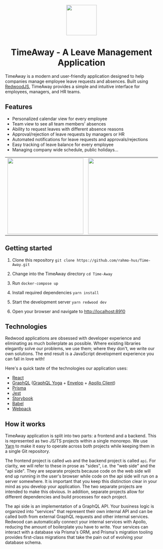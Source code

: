 <p align="center">
  <img src="https://avatars2.githubusercontent.com/u/45050444?v=4" width="100" />
  <h1 align="center">TimeAway - A Leave Management Application</h1>
</p>

TimeAway is a modern and user-friendly application designed to help companies manage employee leave requests and absences. Built using [RedwoodJS](https://redwoodjs.com/), TimeAway provides a simple and intuitive interface for employees, managers, and HR teams.

## Features

- Personalized calendar view for every employee
- Team view to see all team members' absences
- Ability to request leaves with different absence reasons
- Approval/rejection of leave requests by managers or HR
- Automated notifications for leave requests and approvals/rejections
- Easy tracking of leave balance for every employee
- Managing company wide schedule, public holidays...


<table>
  <tr>
    <td valign="top"><img src="https://user-images.githubusercontent.com/45545657/218160491-7520027c-eecf-4389-ad62-fe48a3103e50.png" height="250" /></td>
    <td valign="top"><img src="https://user-images.githubusercontent.com/45545657/218161275-f1d43d1d-99d1-42ab-98f7-93a3dab561d9.png" height="250" /></td>
  </tr>
</table>

## Getting started

1. Clone this repository 
`git clone https://github.com/rahmo-hus/Time-Away.git`

2. Change into the TimeAway directory `cd Time-Away`
3. Run `docker-compose up`
4. Install required dependencies `yarn install`
5. Start the development server `yarn redwood dev`
6. Open your browser and navigate to [http://localhost:8910](http://localhost:8910)

## Technologies

Redwood applications are obsessed with developer experience and eliminating as much boilerplate as
possible. Where existing libraries elegantly solve our problems, we use them;
where they don't, we write our own solutions. The end result is a JavaScript
development experience you can fall in love with!

Here's a quick taste of the technologies our application uses:

- [React](https://reactjs.org/)
- [GraphQL](https://graphql.org/) ([GraphQL Yoga](https://www.graphql-yoga.com) + [Envelop](https://www.envelop.dev) + [Apollo Client](https://www.apollographql.com/docs/react))
- [Prisma](https://www.prisma.io/)
- [Jest](https://jestjs.io/)
- [Storybook](https://storybook.js.org/)
- [Babel](https://babeljs.io/)
- [Webpack](https://webpack.js.org/)


## How it works

TimeAway application is split into two parts: a frontend and a backend. This is
represented as two JS/TS projects within a single monorepo. We use
[Yarn](https://yarnpkg.com/) to make it easy to operate across both projects
while keeping them in a single Git repository.

The frontend project is called `web` and the backend project is called `api`.
For clarity, we will refer to these in prose as "sides", i.e. the "web side" and
the "api side". They are separate projects because code on the web side will end
up running in the user's browser while code on the api side will run on a server
somewhere. It is important that you keep this distinction clear in your mind as
you develop your application. The two separate projects are intended to make
this obvious. In addition, separate projects allow for different dependencies
and build processes for each project.

The api side is an implementation of a GraphQL API. Your business logic is
organized into "services" that represent their own internal API and can be
called both from external GraphQL requests and other internal services. Redwood
can automatically connect your internal services with Apollo, reducing the
amount of boilerplate you have to write. Your services can interact with a
database via Prisma's ORM, and Prisma's migration tooling provides first-class
migrations that take the pain out of evolving your database schema.
